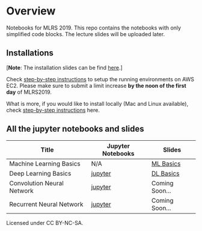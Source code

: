 # Overview


Notebooks for MLRS 2019. This repo contains the notebooks with only simplified code blocks. The lecture slides will be uploaded later.


## Installations

[**Note**: The installation slides can be find [here](https://github.com/goldmermaid/mlrs/blob/master/installations.pdf).]

Check [step-by-step instructions](http://numpy.d2l.ai/chapter_appendix/aws.html) to setup the running environments on AWS EC2. Please make sure to submit a limit increase **by the noon of the first day** of MLRS2019.

What is more, if you would like to install locally (Mac and Linux available), check [step-by-step instructions](http://numpy.d2l.ai/chapter_install/install.html) here.




## All the jupyter notebooks and slides

| Title                               |  Jupyter  Notebooks    |  Slides    |
| ------------------------------ | ---- | ---- |
| Machine Learning Basics | N/A | [ML Basics](https://github.com/goldmermaid/mlrs/blob/master/ML_basics.pdf) |
| Deep Learning Basics | [jupyter](https://github.com/goldmermaid/mlrs/tree/master/DL_basics) | [DL Basics](https://github.com/goldmermaid/mlrs/blob/master/DL_basics.pdf) |
| Convolution Neural Network | [jupyter](https://github.com/goldmermaid/mlrs/tree/master/cnn) | Coming Soon... |
| Recurrent Neural Network | [jupyter](https://github.com/goldmermaid/mlrs/tree/master/rnn) | Coming Soon... |



Licensed under CC BY-NC-SA.

